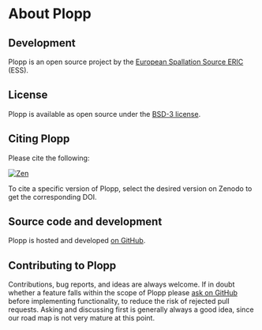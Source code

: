 # About Plopp

## Development

Plopp is an open source project by the [European Spallation Source ERIC](https://europeanspallationsource.se/) (ESS).

## License

Plopp is available as open source under the [BSD-3 license](https://opensource.org/licenses/BSD-3-Clause).

## Citing Plopp

Please cite the following:

[![Zen](https://zenodo.org/badge/528859752.svg)](https://zenodo.org/badge/latestdoi/528859752)

To cite a specific version of Plopp, select the desired version on Zenodo to get the corresponding DOI.

## Source code and development

Plopp is hosted and developed [on GitHub](https://github.com/scipp/plopp).

## Contributing to Plopp

Contributions, bug reports, and ideas are always welcome.
If in doubt whether a feature falls within the scope of Plopp please [ask on GitHub](https://github.com/scipp/plopp/issues) before implementing functionality, to reduce the risk of rejected pull requests.
Asking and discussing first is generally always a good idea, since our road map is not very mature at this point.
